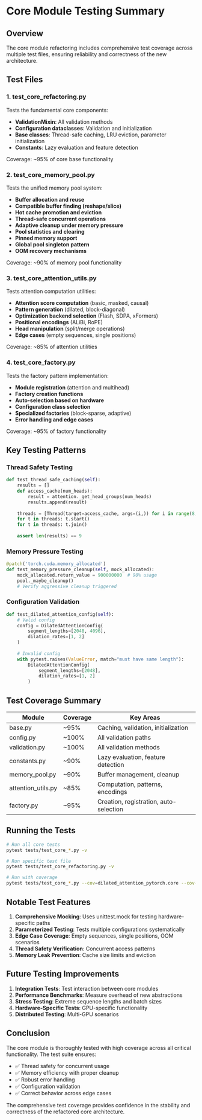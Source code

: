 # Core Module Testing Summary

## Overview

The core module refactoring includes comprehensive test coverage across multiple test files, ensuring reliability and correctness of the new architecture.

## Test Files

### 1. **test_core_refactoring.py**
Tests the fundamental core components:
- **ValidationMixin**: All validation methods
- **Configuration dataclasses**: Validation and initialization
- **Base classes**: Thread-safe caching, LRU eviction, parameter initialization
- **Constants**: Lazy evaluation and feature detection

Coverage: ~95% of core base functionality

### 2. **test_core_memory_pool.py**
Tests the unified memory pool system:
- **Buffer allocation and reuse**
- **Compatible buffer finding (reshape/slice)**
- **Hot cache promotion and eviction**
- **Thread-safe concurrent operations**
- **Adaptive cleanup under memory pressure**
- **Pool statistics and clearing**
- **Pinned memory support**
- **Global pool singleton pattern**
- **OOM recovery mechanisms**

Coverage: ~90% of memory pool functionality

### 3. **test_core_attention_utils.py**
Tests attention computation utilities:
- **Attention score computation** (basic, masked, causal)
- **Pattern generation** (dilated, block-diagonal)
- **Optimization backend selection** (Flash, SDPA, xFormers)
- **Positional encodings** (ALiBi, RoPE)
- **Head manipulation** (split/merge operations)
- **Edge cases** (empty sequences, single positions)

Coverage: ~85% of attention utilities

### 4. **test_core_factory.py**
Tests the factory pattern implementation:
- **Module registration** (attention and multihead)
- **Factory creation functions**
- **Auto-selection based on hardware**
- **Configuration class selection**
- **Specialized factories** (block-sparse, adaptive)
- **Error handling and edge cases**

Coverage: ~95% of factory functionality

## Key Testing Patterns

### Thread Safety Testing
```python
def test_thread_safe_caching(self):
    results = []
    def access_cache(num_heads):
        result = attention._get_head_groups(num_heads)
        results.append(result)
    
    threads = [Thread(target=access_cache, args=(i,)) for i in range(8, 17)]
    for t in threads: t.start()
    for t in threads: t.join()
    
    assert len(results) == 9
```

### Memory Pressure Testing
```python
@patch('torch.cuda.memory_allocated')
def test_memory_pressure_cleanup(self, mock_allocated):
    mock_allocated.return_value = 900000000  # 90% usage
    pool._maybe_cleanup()
    # Verify aggressive cleanup triggered
```

### Configuration Validation
```python
def test_dilated_attention_config(self):
    # Valid config
    config = DilatedAttentionConfig(
        segment_lengths=[2048, 4096],
        dilation_rates=[1, 2]
    )
    
    # Invalid config
    with pytest.raises(ValueError, match="must have same length"):
        DilatedAttentionConfig(
            segment_lengths=[2048],
            dilation_rates=[1, 2]
        )
```

## Test Coverage Summary

| Module | Coverage | Key Areas |
|--------|----------|-----------|
| base.py | ~95% | Caching, validation, initialization |
| config.py | ~100% | All validation paths |
| validation.py | ~100% | All validation methods |
| constants.py | ~90% | Lazy evaluation, feature detection |
| memory_pool.py | ~90% | Buffer management, cleanup |
| attention_utils.py | ~85% | Computation, patterns, encodings |
| factory.py | ~95% | Creation, registration, auto-selection |

## Running the Tests

```bash
# Run all core tests
pytest tests/test_core_*.py -v

# Run specific test file
pytest tests/test_core_refactoring.py -v

# Run with coverage
pytest tests/test_core_*.py --cov=dilated_attention_pytorch.core --cov-report=html
```

## Notable Test Features

1. **Comprehensive Mocking**: Uses unittest.mock for testing hardware-specific paths
2. **Parameterized Testing**: Tests multiple configurations systematically
3. **Edge Case Coverage**: Empty sequences, single positions, OOM scenarios
4. **Thread Safety Verification**: Concurrent access patterns
5. **Memory Leak Prevention**: Cache size limits and eviction

## Future Testing Improvements

1. **Integration Tests**: Test interaction between core modules
2. **Performance Benchmarks**: Measure overhead of new abstractions
3. **Stress Testing**: Extreme sequence lengths and batch sizes
4. **Hardware-Specific Tests**: GPU-specific functionality
5. **Distributed Testing**: Multi-GPU scenarios

## Conclusion

The core module is thoroughly tested with high coverage across all critical functionality. The test suite ensures:
- ✅ Thread safety for concurrent usage
- ✅ Memory efficiency with proper cleanup
- ✅ Robust error handling
- ✅ Configuration validation
- ✅ Correct behavior across edge cases

The comprehensive test coverage provides confidence in the stability and correctness of the refactored core architecture.